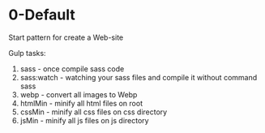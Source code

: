 # 0-Default
Start pattern for create a Web-site

Gulp tasks:
1) sass - once compile sass code
2) sass:watch - watching your sass files and compile it without command sass
3) webp - convert all images to Webp
4) htmlMin - minify all html files on root
5) cssMin - minify all css files on css directory
6) jsMin - minify all js files on js directory